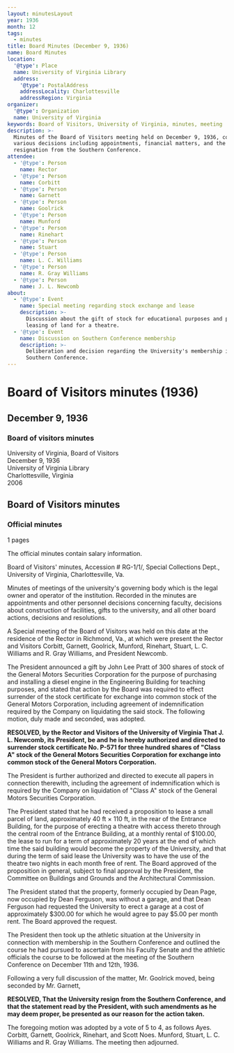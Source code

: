 ```yaml
---
layout: minutesLayout
year: 1936
month: 12
tags:
  - minutes
title: Board Minutes (December 9, 1936)
name: Board Minutes
location:
  '@type': Place
  name: University of Virginia Library
  address:
    '@type': PostalAddress
    addressLocality: Charlottesville
    addressRegion: Virginia
organizer:
  '@type': Organization
  name: University of Virginia
keywords: Board of Visitors, University of Virginia, minutes, meeting
description: >-
  Minutes of the Board of Visitors meeting held on December 9, 1936, covering
  various decisions including appointments, financial matters, and the
  resignation from the Southern Conference.
attendee:
  - '@type': Person
    name: Rector
  - '@type': Person
    name: Corbitt
  - '@type': Person
    name: Garnett
  - '@type': Person
    name: Goolrick
  - '@type': Person
    name: Munford
  - '@type': Person
    name: Rinehart
  - '@type': Person
    name: Stuart
  - '@type': Person
    name: L. C. Williams
  - '@type': Person
    name: R. Gray Williams
  - '@type': Person
    name: J. L. Newcomb
about:
  - '@type': Event
    name: Special meeting regarding stock exchange and lease
    description: >-
      Discussion about the gift of stock for educational purposes and potential
      leasing of land for a theatre.
  - '@type': Event
    name: Discussion on Southern Conference membership
    description: >-
      Deliberation and decision regarding the University's membership in the
      Southern Conference.
---
```


<!-- altadded -->
<!-- altadded -->

<!-- llmmeta -->



<!-- llmformatted -->

# Board of Visitors minutes (1936)

## December 9, 1936

### Board of visitors minutes

University of Virginia, Board of Visitors\
December 9, 1936\
University of Virginia Library\
Charlottesville, Virginia\
2006

## Board of Visitors minutes

### Official minutes

1 pages

The official minutes contain salary information.

Board of Visitors' minutes, Accession # RG-1/1/, Special Collections Dept., University of Virginia, Charlottesville, Va.

Minutes of meetings of the university's governing body which is the legal owner and operator of the institution. Recorded in the minutes are appointments and other personnel decisions concerning faculty, decisions about construction of facilities, gifts to the university, and all other board actions, decisions and resolutions.

A Special meeting of the Board of Visitors was held on this date at the residence of the Rector in Richmond, Va., at which were present the Rector and Visitors Corbitt, Garnett, Goolrick, Munford, Rinehart, Stuart, L. C. Williams and R. Gray Williams, and President Newcomb.

The President announced a gift by John Lee Pratt of 300 shares of stock of the General Motors Securities Corporation for the purpose of purchasing and installing a diesel engine in the Engineering Building for teaching purposes, and stated that action by the Board was required to effect surrender of the stock certificate for exchange into common stock of the General Motors Corporation, including agreement of indemnification required by the Company on liquidating the said stock. The following motion, duly made and seconded, was adopted.

**RESOLVED, by the Rector and Visitors of the University of Virginia That J. L. Newcomb, its President, be and he is hereby authorized and directed to surrender stock certificate No. P-571 for three hundred shares of "Class A" stock of the General Motors Securities Corporation for exchange into common stock of the General Motors Corporation.**

The President is further authorized and directed to execute all papers in connection therewith, including the agreement of indemnification which is required by the Company on liquidation of "Class A" stock of the General Motors Securities Corporation.

The President stated that he had received a proposition to lease a small parcel of land, approximately 40 ft × 110 ft, in the rear of the Entrance Building, for the purpose of erecting a theatre with access thereto through the central room of the Entrance Building, at a monthly rental of $100.00, the lease to run for a term of approximately 20 years at the end of which time the said building would become the property of the University, and that during the term of said lease the University was to have the use of the theatre two nights in each month free of rent. The Board approved of the proposition in general, subject to final approval by the President, the Committee on Buildings and Grounds and the Architectural Commission.

The President stated that the property, formerly occupied by Dean Page, now occupied by Dean Ferguson, was without a garage, and that Dean Ferguson had requested the University to erect a garage at a cost of approximately $300.00 for which he would agree to pay $5.00 per month rent. The Board approved the request.

The President then took up the athletic situation at the University in connection with membership in the Southern Conference and outlined the course he had pursued to ascertain from his Faculty Senate and the athletic officials the course to be followed at the meeting of the Southern Conference on December 11th and 12th, 1936.

Following a very full discussion of the matter, Mr. Goolrick moved, being seconded by Mr. Garnett,

**RESOLVED, That the University resign from the Southern Conference, and that the statement read by the President, with such amendments as he may deem proper, be presented as our reason for the action taken.**

The foregoing motion was adopted by a vote of 5 to 4, as follows Ayes. Corbitt, Garnett, Goolrick, Rinehart, and Scott Noes. Munford, Stuart, L. C. Williams and R. Gray Williams. The meeting then adjourned.
